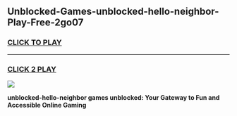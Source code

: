 
## Unblocked-Games-unblocked-hello-neighbor-Play-Free-2go07
<h3>
<a href="https://premium76.site?title=unblocked-hello-neighbor&ref=18A1">CLICK TO PLAY</a></h3>
<hr>

<h3>
<a href="https://premium76.site?title=unblocked-hello-neighbor&ref=18A1">CLICK 2 PLAY</a>
  
</h3>

<a href="https://premium76.site?title=unblocked-hello-neighbor&ref=18A1"><img src="https://clearcache.store/games.png"></a>


**unblocked-hello-neighbor games unblocked: Your Gateway to Fun and Accessible Online Gaming**
